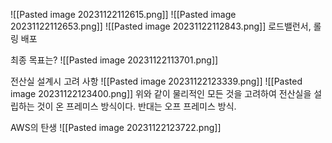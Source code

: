![[Pasted image 20231122112615.png]]
![[Pasted image 20231122112653.png]]
![[Pasted image 20231122112843.png]]
로드밸런서, 롤링 배포

최종 목표는?
![[Pasted image 20231122113701.png]]

전산실 설계시 고려 사항
![[Pasted image 20231122123339.png]]
![[Pasted image 20231122123400.png]]
위와 같이 물리적인 모든 것을 고려하여 전산실을 설립하는 것이 온 프레미스 방식이다. 
반대는 오프 프레미스 방식.

AWS의 탄생
![[Pasted image 20231122123722.png]]
